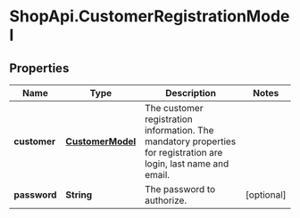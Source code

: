 # ShopApi.CustomerRegistrationModel

## Properties
Name | Type | Description | Notes
------------ | ------------- | ------------- | -------------
**customer** | [**CustomerModel**](CustomerModel.md) | The customer registration information.  The mandatory properties for registration are login, last name and email. | 
**password** | **String** | The password to authorize. | [optional] 


